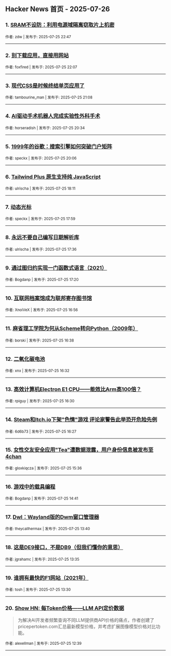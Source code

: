 ## Hacker News 首页 - 2025-07-26


### 1. [SRAM不设防：利用电源域隔离窃取片上机密](https://news.ycombinator.com/item?id=44689402)

<sub>作者: zdw | 发布于: 2025-07-25 22:47</sub>

---

### 2. [别下载应用，直接用网站](https://news.ycombinator.com/item?id=44689059)

<sub>作者: foxfired | 发布于: 2025-07-25 22:07</sub>

---

### 3. [现代CSS是时候终结单页应用了](https://news.ycombinator.com/item?id=44688489)

<sub>作者: tambourine_man | 发布于: 2025-07-25 21:08</sub>

---

### 4. [AI驱动手术机器人完成实验性外科手术](https://news.ycombinator.com/item?id=44688096)

<sub>作者: horseradish | 发布于: 2025-07-25 20:34</sub>

---

### 5. [1999年的谷歌：搜索引擎如何突破门户矩阵](https://news.ycombinator.com/item?id=44687766)

<sub>作者: speckx | 发布于: 2025-07-25 20:06</sub>

---

### 6. [Tailwind Plus 原生支持纯 JavaScript](https://news.ycombinator.com/item?id=44686317)

<sub>作者: ulrischa | 发布于: 2025-07-25 18:11</sub>

---

### 7. [动态光标](https://news.ycombinator.com/item?id=44686164)

<sub>作者: speckx | 发布于: 2025-07-25 17:59</sub>

---

### 8. [永远不要自己编写日期解析库](https://news.ycombinator.com/item?id=44685875)

<sub>作者: ulrischa | 发布于: 2025-07-25 17:36</sub>

---

### 9. [通过图归约实现一门函数式语言（2021）](https://news.ycombinator.com/item?id=44685669)

<sub>作者: Bogdanp | 发布于: 2025-07-25 17:20</sub>

---

### 10. [互联网档案馆成为联邦寄存图书馆](https://news.ycombinator.com/item?id=44685342)

<sub>作者: XnoiVeX | 发布于: 2025-07-25 16:56</sub>

---

### 11. [麻省理工学院为何从Scheme转向Python（2009年）](https://news.ycombinator.com/item?id=44685119)

<sub>作者: borski | 发布于: 2025-07-25 16:38</sub>

---

### 12. [二氧化碳电池](https://news.ycombinator.com/item?id=44685067)

<sub>作者: xnx | 发布于: 2025-07-25 16:32</sub>

---

### 13. [高效计算机Electron E1 CPU——能效比Arm高100倍？](https://news.ycombinator.com/item?id=44685050)

<sub>作者: rpiguy | 发布于: 2025-07-25 16:30</sub>

---

### 14. [Steam和Itch.io下架"色情"游戏 评论家警告此举恐开危险先例](https://news.ycombinator.com/item?id=44685011)

<sub>作者: 6d6b73 | 发布于: 2025-07-25 16:27</sub>

---

### 15. [女性交友安全应用"Tea"遭数据泄露，用户身份信息被发布至4chan](https://news.ycombinator.com/item?id=44684373)

<sub>作者: gloxkiqcza | 发布于: 2025-07-25 15:36</sub>

---

### 16. [游戏中的载具编程](https://news.ycombinator.com/item?id=44683682)

<sub>作者: Bogdanp | 发布于: 2025-07-25 14:41</sub>

---

### 17. [Dwl：Wayland版的Dwm窗口管理器](https://news.ycombinator.com/item?id=44683011)

<sub>作者: theycallhermax | 发布于: 2025-07-25 13:40</sub>

---

### 18. [这是DE9接口，不是DB9（但我们懂你的意思）](https://news.ycombinator.com/item?id=44682964)

<sub>作者: jgrahamc | 发布于: 2025-07-25 13:35</sub>

---

### 19. [谁拥有最快的F1网站（2021年）](https://news.ycombinator.com/item?id=44682932)

<sub>作者: tosh | 发布于: 2025-07-25 13:30</sub>

---

### 20. [Show HN: 每Token价格——LLM API定价数据](https://news.ycombinator.com/item?id=44682465)
> 为解决AI开发者频繁查询不同LLM提供商API价格的痛点，作者创建了pricepertoken.com汇总最新模型价格，并考虑扩展图像模型价格对比功能。

<sub>作者: alexellman | 发布于: 2025-07-25 12:39</sub>

---
